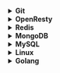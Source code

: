 <details>
<summary><b>Git</b></summary>

* [安装Git](Git/源码编译.md)
* [手册](Git/手册.md)
</details>

<details>
<summary><b>OpenResty</b></summary>

* [Lua](Openresty/lua_manual.md)
* [lua_exmple](Openresty/lua_exmple.md)
</details>

<details>
<summary><b>Redis</b></summary>

* [HyperLogLog](Redis/HyperLogLog.md)
* [Stream](Redis/Stream.md)
* [持久化](Redis/持久化.md)
* [复制](Redis/复制.md)
* [优化](Redis/优化.md)
* [命令行](Redis/命令行.md)
* [源码](Redis/源码.md)
</details>

<details>
<summary><b>MongoDB</b></summary>

* [基础](MongoDB/基础.md)
* [增删改查](MongoDB/增删改查.md)
* [聚合](MongoDB/聚合.md)
* [安全篇](MongoDB/安全篇.md)
* [索引](MongoDB/索引.md)
* [事务](MongoDB/事务.md)
* [副本集的概念](MongoDB/副本集的概念.md)
* [副本集的高可用性](MongoDB/副本集的高可用性.md)
* [副本集的部署和维护](MongoDB/副本集的部署和维护.md)
* [Oplog日志](MongoDB/Oplog日志.md)
</details>

<details>
<summary><b>MySQL</b></summary>

* [基础-命令](MySql/基础-命令.md)
* [基础-原理](MySql/基础-原理.md)
* [索引](MySql/索引.md)
* [用户管理](MySql/用户管理.md)
* [优化](MySql/优化.md)
* [事务](MySql/事务.md)
* [主从](MySql/主从.md)
* [其他](MySql/其他.md)
</details>

<details>
<summary><b>Linux</b></summary>

* [用户和用户组](Linux/用户和用户组.md)
* [sed和awk](Linux/sed和awk.md)
* [sort、wc、uniq](Linux/sort、wc、uniq.md)
* [rsync](Linux/rsync.md)
* [修改时区](Linux/修改时区.md)
* [vim](Linux/vim.md)
</details>

<details>
<summary><b>Golang</b></summary>

* [flag库](Go/flag.md)
</details>
